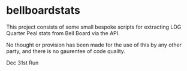 # bellboardstats

This project consists of some small bespoke scripts for extracting LDG Quarter Peal stats from Bell Board via the API.

No thought or provision has been made for the use of this by any other party, and there is no gaurentee of code quality.

Dec 31st Run
